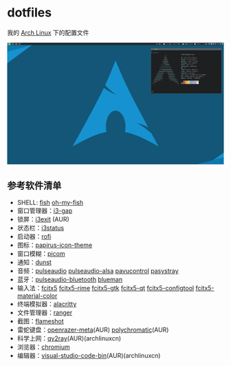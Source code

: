 # dotfiles

我的 [Arch Linux](https://www.archlinux.org/) 下的配置文件

![screenshot](Pictures/screenshot.png)

## 参考软件清单
- SHELL: [fish](https://www.archlinux.org/packages/?q=fish) [oh-my-fish](https://github.com/oh-my-fish/oh-my-fish)
- 窗口管理器：[i3-gap](https://www.archlinux.org/packages/?q=i3-gaps)
- 锁屏：[i3exit](https://aur.archlinux.org/packages/K=i3exit) (AUR)
- 状态栏：[i3status](https://www.archlinux.org/packages/?q=i3status)
- 启动器：[rofi](https://www.archlinux.org/packages/?q=rofi)
- 图标：[papirus-icon-theme](https://www.archlinux.org/packages/?q=papirus-icon-theme)
- 窗口模糊：[picom](https://www.archlinux.org/packages/?q=picom)
- 通知：[dunst](https://www.archlinux.org/packages/?q=dunst)
- 音频：[pulseaudio](https://www.archlinux.org/packages/?q=pulseaudio) [pulseaudio-alsa](https://www.archlinux.org/packages/?q=pulseaudio-alsa) [pavucontrol](https://www.archlinux.org/packages/?q=pavucontrol) [pasystray](https://www.archlinux.org/packages/?q=pasystray)
- 蓝牙：[pulseaudio-bluetooth](https://www.archlinux.org/packages/?q=pulseaudio-bluetooth) [blueman](https://www.archlinux.org/packages/?q=blueman)
- 输入法：[fcitx5](https://www.archlinux.org/packages/?q=fcitx5) [fcitx5-rime](https://www.archlinux.org/packages/?q=fcitx5-rime) [fcitx5-gtk](https://www.archlinux.org/packages/?q=fcitx5-gtk) [fcitx5-qt](https://www.archlinux.org/packages/?q=fcitx5-qt) [fcitx5-configtool](https://www.archlinux.org/packages/?q=fcitx5-configtool) [fcitx5-material-color](https://www.archlinux.org/packages/?q=fcitx5-material-color)
- 终端模拟器：[alacritty](https://www.archlinux.org/packages/?q=alacritty)
- 文件管理器：[ranger](https://www.archlinux.org/packages/?q=ranger)
- 截图：[flameshot](https://www.archlinux.org/packages/?q=flameshot)
- 雷蛇键盘：[openrazer-meta](https://aur.archlinux.org/packages/openrazer-meta)(AUR) [polychromatic](https://aur.archlinux.org/packages/polychromatic)(AUR)
- 科学上网：[qv2ray](https://aur.archlinux.org/packages/qv2ray)(AUR)(archlinuxcn)
- 浏览器：[chromium](https://www.archlinux.org/packages/?q=chromium)
- 编辑器：[visual-studio-code-bin](https://aur.archlinux.org/packages/visual-studio-code-bin)(AUR)(archlinuxcn)
